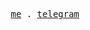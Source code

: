 <p align="center">
  <samp>
    <a href="https://daniilvolkov.site">me</a> .
    <a href="https://t.me/anyboom">telegram</a>
  </samp>
</p>
